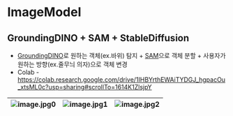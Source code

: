 # ImageModel

## GroundingDINO + SAM + StableDiffusion
- [GroundingDINO](https://github.com/riverallzero/ImageModel/blob/main/GroundingDINO.ipynb)로 원하는 객체(ex.바위) 탐지 + [SAM](https://github.com/riverallzero/ImageModel/blob/main/SegmentAnythingModel.ipynb)으로 객체 분할 + 사용자가 원하는 방향(ex.줄무늬 의자)으로 객체 변경
- Colab - https://colab.research.google.com/drive/1IHBYrthEWAiTYDGJ_hgpacOu_xtsML0c?usp=sharing#scrollTo=1614K1ZlsjpY

![image.jpg0](https://github.com/riverallzero/ImageModel/assets/93754504/7cedc50f-9f1c-4d49-b45a-fcb01a587bee) | ![image.jpg1](https://github.com/riverallzero/ImageModel/assets/93754504/fe41316b-452f-4913-ba9d-15ba018fbc1e) |![image.jpg2](https://github.com/riverallzero/ImageModel/assets/93754504/5ad9672d-7837-44bb-9d17-d142ffde55cf)
--- | --- | --- |
